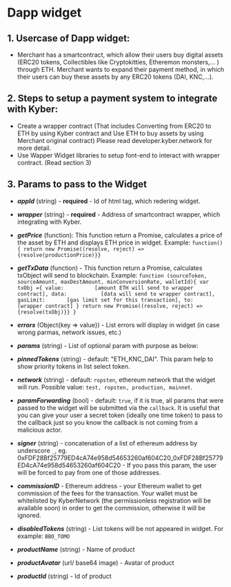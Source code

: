# Dapp widget

## 1. Usercase of Dapp widget:
  - Merchant has a smartcontract, which allow their users buy digital assets 
    (ERC20 tokens, Collectibles like Cryptokitties, Etheremon monsters,... ) through ETH. 
    Merchant wants to expand their payment method, in which their users can buy these assets by any ERC20 tokens (DAI, KNC,...).
    
## 2. Steps to setup a payment system to integrate with Kyber:
  - Create a wrapper contract 
    (That includes Converting from ERC20 to ETH by using Kyber contract and Use ETH to buy assets by using Merchant original contract)
    Please read developer.kyber.network for more detail.
  - Use Wapper Widget libraries to setup font-end to interact with wrapper contract. (Read section 3)
  
## 3. Params to pass to the Widget
- ***appId*** (string) - **required** - Id of html tag, which redering widget.
- ***wrapper*** (string) - **required** - Address of smartcontract wrapper, which integrating with Kyber.
- ***getPrice*** (function): This function return a Promise, calculates a price of the asset by ETH and displays ETH price in widget. Example: ```function() { return new Promise((resolve, reject) => {resolve(productionPrice)}}```    
- ***getTxData*** (function) - This function return a Promise, calculates txObject will send to blockchain. Example:
            ```
             function (sourceToken, sourceAmount, maxDestAmount, minConversionRate, walletId){
                var txObj ={
                    value:          [amount ETH will send to wrapper contract],
                    data:           [data will send to wrapper contract],
                    gasLimit:       [gas limit set for this transaction],
                    to:             [wrapper contract]
                }
                return new Promise((resolve, reject) => {resolve(txObj)}}
            }
            ```
- ***errors*** (Object{key => value}) - List errors will display in widget (in case wrong parmas, network issues, etc.)
- ***params*** (string) - List of optional param with purpose as below:
    

- ***pinnedTokens*** (string) - default: "ETH_KNC_DAI". This param help to show priority tokens in list select token. 
- ***network*** (string) - default: `ropsten`, ethereum network that the widget will run. Possible value: `test, ropsten, production, mainnet`.
- ***paramForwarding*** (bool) - default: `true`, if it is true, all params that were passed to the widget will be submitted via the `callback`. It is useful that you can give your user a secret token (ideally one time token) to pass to the callback just so you know the callback is not coming from a malicious actor.
- ***signer*** (string) - concatenation of a list of ethereum address by underscore `_`, eg. 0xFDF28Bf25779ED4cA74e958d54653260af604C20_0xFDF28Bf25779ED4cA74e958d54653260af604C20 - If you pass this param, the user will be forced to pay from one of those addresses.
- ***commissionID*** - Ethereum address - your Ethereum wallet to get commission of the fees for the transaction. Your wallet must be whitelisted by KyberNetwork (the permissionless registration will be available soon) in order to get the commission, otherwise it will be ignored.
- ***disabledTokens*** (string) - List tokens will be not appeared in widget. For example: ```BBO_TOMO```
- ***productName*** (string) - Name of product
- ***productAvatar*** (url/ base64 image) - Avatar of product
- ***productId*** (string) - Id of product


